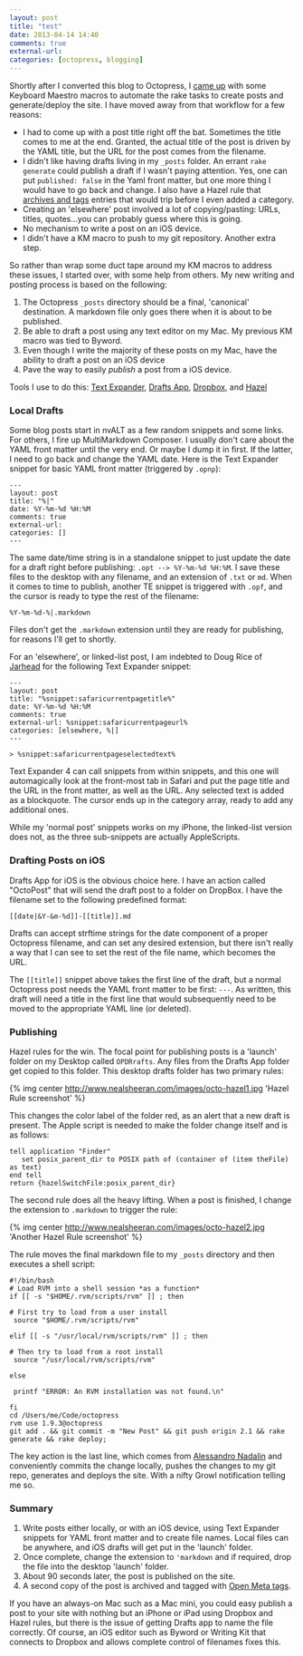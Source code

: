 ```yaml
---
layout: post  
title: "test"  
date: 2013-04-14 14:40  
comments: true  
external-url:  
categories: [octopress, blogging]  
---
```


Shortly after I converted this blog to Octopress, I [came up][1] with some Keyboard Maestro macros to automate the rake tasks to create posts and generate/deploy the site. I have moved away from that workflow for a few reasons:

- I had to come up with a post title right off the bat. Sometimes the title comes to me at the end. Granted, the actual title of the post is driven by the YAML title, but the URL for the post comes from the filename. 
- I didn't like having drafts living in my `_posts` folder. An errant `rake generate` could publish a draft if I wasn't paying attention. Yes, one can put `published: false` in the Yaml front matter, but one more thing I would have to go back and change. I also have a Hazel rule that [archives and tags][2] entries that would trip before I even added a category.
- Creating an 'elsewhere' post involved a lot of copying/pasting: URLs, titles, quotes...you can probably guess where this is going.
- No mechanism to write a post on an iOS device.
- I didn't have a KM macro to push to my git repository. Another extra step.

So rather than wrap some duct tape around my KM macros to address these issues, I started over, with some help from others. My new writing and posting process is based on the following:

1. The Octopress `_posts` directory should be a final, 'canonical' destination. A markdown file only goes there when it is about to be published.
2. Be able to draft a post using any text editor on my Mac. My previous KM macro was tied to Byword.
3. Even though I write the majority of these posts on my Mac, have the ability to draft a post on an iOS device
4. Pave the way to easily *publish* a post from a iOS device.

Tools I use to do this: [Text Expander][te], [Drafts App][drafts], [Dropbox][db], and [Hazel][hazel]

### Local Drafts ###

Some blog posts start in nvALT as a few random snippets and some links. For others, I fire up MultiMarkdown Composer. I usually don't care about the YAML front matter until the very end. Or maybe I dump it in first. If the latter, I need to go back and change the YAML date. Here is the Text Expander snippet for basic YAML front matter (triggered by `.opnp`):

    ---
    layout: post  
    title: "%|"  
    date: %Y-%m-%d %H:%M  
    comments: true  
    external-url:  
    categories: []  
    ---

The same date/time string is in a standalone snippet to just update the date for a draft right before publishing: `.opt --> %Y-%m-%d %H:%M`. I save these files to the desktop with any filename, and an extension of `.txt` or `md`. When it comes to time to publish, another TE snippet is triggered with `.opf`, and the cursor is ready to type the rest of the filename:

    %Y-%m-%d-%|.markdown

Files don't get the `.markdown` extension until they are ready for publishing, for reasons I'll get to shortly.

For an 'elsewhere', or linked-list post, I am indebted to Doug Rice of [Jarhead][3] for the following Text Expander snippet:

    ---
    layout: post
    title: "%snippet:safaricurrentpagetitle%"
    date: %Y-%m-%d %H:%M
    comments: true
    external-url: %snippet:safaricurrentpageurl%
    categories: [elsewhere, %|]
    ---
    
    > %snippet:safaricurrentpageselectedtext%

Text Expander 4 can call snippets from within snippets, and this one will automagically look at the front-most tab in Safari and put the page title and the URL in the front matter, as well as the URL. Any selected text is added as a blockquote. The cursor ends up in the category array, ready to add any additional ones.

While my 'normal post' snippets works on my iPhone, the linked-list version does not, as the three sub-snippets are actually AppleScripts.

### Drafting Posts on iOS ###

Drafts App for iOS is the obvious choice here. I have an action called "OctoPost" that will send the draft post to a folder on DropBox. I have the filename set to the following predefined format:

    [[date|&Y-&m-%d]]-[[title]].md

Drafts can accept strftime strings for the date component of a proper Octopress filename, and can set any desired extension, but there isn't really a way that I can see to set the rest of the file name, which becomes the URL.

The `[[title]]` snippet above takes the first line of the draft, but a normal Octopress post needs the YAML front matter to be first: `---`. As written, this draft will need a title in the first line that would subsequently need to be moved to the appropriate YAML line (or deleted).

### Publishing ###

Hazel rules for the win. The focal point for publishing posts is a 'launch' folder on my Desktop called `OPDRrafts`. Any files from the Drafts App folder get copied to this folder. This desktop drafts folder has two primary rules:

{% img center http://www.nealsheeran.com/images/octo-hazel1.jpg 'Hazel Rule screenshot' %}

This changes the color label of the folder red, as an alert that a new draft is present. The Apple script is needed to make the folder change itself and is as follows:

    tell application "Finder"
       set posix_parent_dir to POSIX path of (container of (item theFile) as text)
    end tell
    return {hazelSwitchFile:posix_parent_dir}

The second rule does all the heavy lifting. When a post is finished, I change the extension to `.markdown` to trigger the rule:

{% img center http://www.nealsheeran.com/images/octo-hazel2.jpg 'Another Hazel Rule screenshot' %}

The rule moves the final markdown file to my `_posts` directory and then executes a shell script:

    #!/bin/bash
    # Load RVM into a shell session *as a function*
    if [[ -s "$HOME/.rvm/scripts/rvm" ]] ; then
    
    # First try to load from a user install
     source "$HOME/.rvm/scripts/rvm"
    
    elif [[ -s "/usr/local/rvm/scripts/rvm" ]] ; then
    
    # Then try to load from a root install
     source "/usr/local/rvm/scripts/rvm"
    
    else
    
     printf "ERROR: An RVM installation was not found.\n"
    
    fi
    cd /Users/me/Code/octopress
    rvm use 1.9.3@octopress
    git add . && git commit -m "New Post" && git push origin 2.1 && rake generate && rake deploy;

The key action is the last line, which comes from [Alessandro Nadalin][4] and conveniently commits the change locally, pushes the changes to my git repo, generates and deploys the site. With a nifty Growl notification telling me so.

### Summary ###

1. Write posts either locally, or with an iOS device, using Text Expander snippets for YAML front matter and to create file names. Local files can be anywhere, and iOS drafts will get put in the 'launch' folder.
2. Once complete, change the extension to `'markdown` and if required, drop the file into the desktop 'launch' folder.
3. About 90 seconds later, the post is published on the site.
4. A second copy of the post is archived and tagged with [Open Meta tags][2].

If you have an always-on Mac such as a Mac mini, you could easy publish a post to your site with nothing but an iPhone or iPad using Dropbox and Hazel rules, but there is the issue of getting Drafts app to name the file correctly. Of course, an iOS editor such as Byword or Writing Kit that connects to Dropbox and allows complete control of filenames fixes this.

[1]: http://www.nealsheeran.com/archives/2012/09/automating-octopress-with-keyboard-maestro/
[2]: http://www.nealsheeran.com/archives/2013/01/openmeta-octopress/
[3]: http://jarhead.me/2012/11/automate-link-posts-textexpander-chrome/
[4]: http://odino.org/bash-aliases-for-octopress/

[drafts]: http://agiletortoise.com/drafts
[db]: https://www.dropbox.com/home
[hazel]: http://www.noodlesoft.com/hazel.php
[te]: http://smilesoftware.com/TextExpander/index.html
